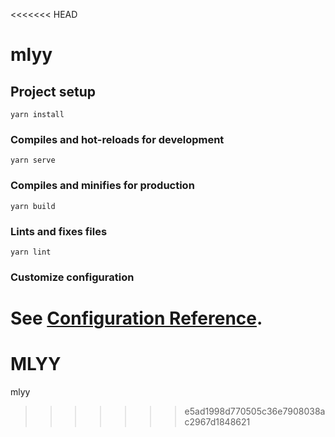 <<<<<<< HEAD
# mlyy

## Project setup
```
yarn install
```

### Compiles and hot-reloads for development
```
yarn serve
```

### Compiles and minifies for production
```
yarn build
```

### Lints and fixes files
```
yarn lint
```

### Customize configuration
See [Configuration Reference](https://cli.vuejs.org/config/).
=======
# MLYY
mlyy
>>>>>>> e5ad1998d770505c36e7908038ac2967d1848621
